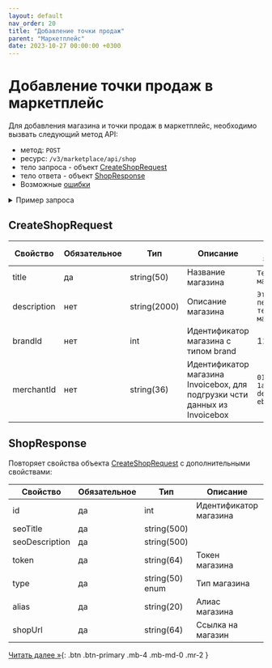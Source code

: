 ```yaml
---
layout: default
nav_order: 20
title: "Добавление точки продаж"
parent: "Маркетплейс"
date: 2023-10-27 00:00:00 +0300
---
```


# Добавление точки продаж в маркетплейс

Для добавления магазина и точки продаж в маркетплейс, необходимо вызвать следующий метод API:

- метод: `POST`
- ресурс: `/v3/marketplace/api/shop`
- тело запроса - объект [CreateShopRequest](#createshoprequest)
- тело ответа - объект [ShopResponse](#shopresponse)
- Возможные [ошибки](/docs/dictionary/error/)


<details>
  <summary>Пример запроса</summary>
<section markdown="1">
``` json
POST /v3/marketplace/api/shop
Authorization: Bearer b37c4c689295904ed21eee5d9a48d42e
Content-Type: application/json
User-Agent: MyApp 1.0
Accept: application/json
{
  "title": "Тестовый магазин",
  "description": "Это наш тестовый магазин",
  "brandId": 123,
  "merchantId": "01771534-1a57-f184-dee3-ebeb91dded76",
  "externalUpdate": true
}
```
</section>
</details>

## CreateShopRequest

| Свойство        | Обязательное | Тип          | Описание                                                                   | Пример значения                                                                       |
|-----------------|--------------|--------------|----------------------------------------------------------------------------|---------------------------------------------------------------------------------------|
| title           | да           | string(50)   | Название магазина                                                          | `Тестовый магазин`                                                                    |
| description     | нет          | string(2000) | Описание магазина                                                          | `Это наш первый тестовый магазин`                                                     |
| brandId         | нет          | int          | Идентификатор магазина с типом brand                                       | 123                                                                                   |
| merchantId      | нет          | string(36)   | Идентификатор магазина Invoicebox, для подгрузки чсти данных из Invoicebox | `01771534-1a57-f184-dee3-ebeb91dded76`                                                |


## ShopResponse

Повторяет свойства объекта [CreateShopRequest](#createshoprequest) с дополнительными свойствами:

| Свойство       | Обязательное | Тип             | Описание               | Пример значения                       |
|----------------|--------------|-----------------|------------------------|---------------------------------------|
| id             | да           | int             | Идентификатор магазина | 12                                    |
| seoTitle       | да           | string(500)     |                        | `Тестовый магазин`                    |
| seoDescription | да           | string(500)     |                        | `Это наш первый тестовый магазин`     |
| token          | да           | string(64)      | Токен магазина         | `95e5396611d261986cec0915a9f85799`    |
| type           | да           | string(50) enum | Тип магазина           | `shop`                                |
| alias          | да           | string(20)      | Алиас магазина         | `1694158899`                          |
| shopUrl        | да           | string(64)      | Ссылка на магазин      | `https://1694158899.expressclient.ru` |

[Читать далее &raquo;](/docs/marketplace/update/){: .btn .btn-primary .mb-4 .mb-md-0 .mr-2 }
